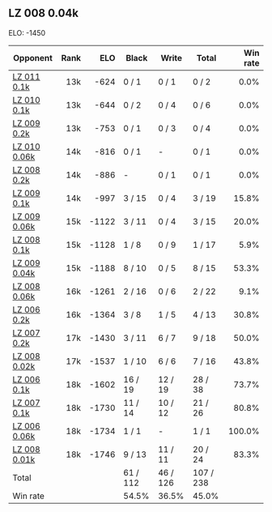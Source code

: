 ## LZ 008 0.04k ##

ELO: -1450

Opponent | Rank | ELO | Black | Write | Total | Win rate
---------|-----:|----:|-------|-------|-------|-------:
[LZ 011 0.1k](LZ%20011%200.1k.md) | 13k | -624 | 0 / 1 | 0 / 1 | 0 / 2 | 0.0%
[LZ 010 0.1k](LZ%20010%200.1k.md) | 13k | -644 | 0 / 2 | 0 / 4 | 0 / 6 | 0.0%
[LZ 009 0.2k](LZ%20009%200.2k.md) | 13k | -753 | 0 / 1 | 0 / 3 | 0 / 4 | 0.0%
[LZ 010 0.06k](LZ%20010%200.06k.md) | 14k | -816 | 0 / 1 | - | 0 / 1 | 0.0%
[LZ 008 0.2k](LZ%20008%200.2k.md) | 14k | -886 | - | 0 / 1 | 0 / 1 | 0.0%
[LZ 009 0.1k](LZ%20009%200.1k.md) | 14k | -997 | 3 / 15 | 0 / 4 | 3 / 19 | 15.8%
[LZ 009 0.06k](LZ%20009%200.06k.md) | 15k | -1122 | 3 / 11 | 0 / 4 | 3 / 15 | 20.0%
[LZ 008 0.1k](LZ%20008%200.1k.md) | 15k | -1128 | 1 / 8 | 0 / 9 | 1 / 17 | 5.9%
[LZ 009 0.04k](LZ%20009%200.04k.md) | 15k | -1188 | 8 / 10 | 0 / 5 | 8 / 15 | 53.3%
[LZ 008 0.06k](LZ%20008%200.06k.md) | 16k | -1261 | 2 / 16 | 0 / 6 | 2 / 22 | 9.1%
[LZ 006 0.2k](LZ%20006%200.2k.md) | 16k | -1364 | 3 / 8 | 1 / 5 | 4 / 13 | 30.8%
[LZ 007 0.2k](LZ%20007%200.2k.md) | 17k | -1430 | 3 / 11 | 6 / 7 | 9 / 18 | 50.0%
[LZ 008 0.02k](LZ%20008%200.02k.md) | 17k | -1537 | 1 / 10 | 6 / 6 | 7 / 16 | 43.8%
[LZ 006 0.1k](LZ%20006%200.1k.md) | 18k | -1602 | 16 / 19 | 12 / 19 | 28 / 38 | 73.7%
[LZ 007 0.1k](LZ%20007%200.1k.md) | 18k | -1730 | 11 / 14 | 10 / 12 | 21 / 26 | 80.8%
[LZ 006 0.06k](LZ%20006%200.06k.md) | 18k | -1734 | 1 / 1 | - | 1 / 1 | 100.0%
[LZ 008 0.01k](LZ%20008%200.01k.md) | 18k | -1746 | 9 / 13 | 11 / 11 | 20 / 24 | 83.3%
Total | | | 61 / 112 | 46 / 126 | 107 / 238 | 
Win rate| | | 54.5% | 36.5% | 45.0% | 
